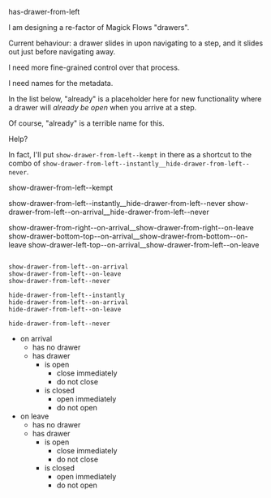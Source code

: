 

has-drawer-from-left

I am designing a re-factor of Magick Flows "drawers".

Current behaviour: a drawer slides in upon navigating to a step, and it slides out just before navigating away.

I need more fine-grained control over that process.

I need names for the metadata.

In the list below, "already" is a placeholder here for new functionality where a drawer will _already be open_ when you arrive at a step.

Of course, "already" is a terrible name for this.

Help?


In fact, I'll put `show-drawer-from-left--kempt` in there as a shortcut to the combo of `show-drawer-from-left--instantly__hide-drawer-from-left--never`.

show-drawer-from-left--kempt


show-drawer-from-left--instantly__hide-drawer-from-left--never
show-drawer-from-left--on-arrival__hide-drawer-from-left--never

show-drawer-from-right--on-arrival__show-drawer-from-right--on-leave
show-drawer-bottom-top--on-arrival__show-drawer-from-bottom--on-leave
show-drawer-left-top--on-arrival__show-drawer-from-left--on-leave

```

show-drawer-from-left--on-arrival
show-drawer-from-left--on-leave
show-drawer-from-left--never

hide-drawer-from-left--instantly
hide-drawer-from-left--on-arrival
hide-drawer-from-left--on-leave

hide-drawer-from-left--never
```

* on arrival
    * has no drawer
    * has drawer
        * is open
            * close immediately
            * do not close
        * is closed
            * open immediately
            * do not open
* on leave
    * has no drawer
    * has drawer
        * is open
            * close immediately
            * do not close
        * is closed
            * open immediately
            * do not open

